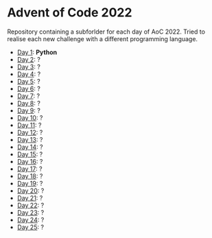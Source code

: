 # Advent of Code 2022

Repository containing a subforlder for each day of AoC 2022. Tried to realise each new challenge with a different programming language.

- [Day 1](./1/):   **Python**
- [Day 2](./2/):   ?
- [Day 3](./3/):   ?
- [Day 4](./4/):   ?
- [Day 5](./5/):   ?
- [Day 6](./6/):   ?
- [Day 7](./7/):   ?
- [Day 8](./8/):   ?
- [Day 9](./9/):   ?
- [Day 10](./10/): ?
- [Day 11](./11/): ?
- [Day 12](./12/): ?
- [Day 13](./13/): ?
- [Day 14](./14/): ?
- [Day 15](./15/): ?
- [Day 16](./16/): ?
- [Day 17](./17/): ?
- [Day 18](./18/): ?
- [Day 19](./19/): ?
- [Day 20](./20/): ?
- [Day 21](./21/): ?
- [Day 22](./22/): ?
- [Day 23](./23/): ?
- [Day 24](./24/): ?
- [Day 25](./25/): ?